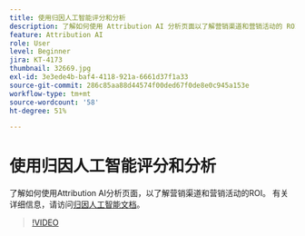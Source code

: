 ```yaml
---
title: 使用归因人工智能评分和分析
description: 了解如何使用 Attribution AI 分析页面以了解营销渠道和营销活动的 ROI
feature: Attribution AI
role: User
level: Beginner
jira: KT-4173
thumbnail: 32669.jpg
exl-id: 3e3ede4b-baf4-4118-921a-6661d37f1a33
source-git-commit: 286c85aa88d44574f00ded67f0de8e0c945a153e
workflow-type: tm+mt
source-wordcount: '58'
ht-degree: 51%

---
```


# 使用归因人工智能评分和分析

了解如何使用Attribution AI分析页面，以了解营销渠道和营销活动的ROI。 有关详细信息，请访问[归因人工智能文档](https://experienceleague.adobe.com/docs/experience-platform/intelligent-services/attribution-ai/overview.html)。

>[!VIDEO](https://video.tv.adobe.com/v/32669?learn=on&enablevpops)
